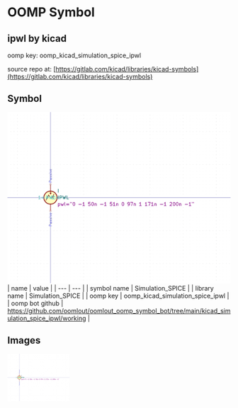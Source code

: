 # OOMP Symbol  
## ipwl  by kicad  
  
oomp key: oomp_kicad_simulation_spice_ipwl  
  
source repo at: [https://gitlab.com/kicad/libraries/kicad-symbols](https://gitlab.com/kicad/libraries/kicad-symbols)  
## Symbol  
  
[![working.png](working_600.png)](working.png)  
| name | value | 
| --- | --- | 
| symbol name | Simulation_SPICE | 
| library name | Simulation_SPICE | 
| oomp key | oomp_kicad_simulation_spice_ipwl | 
| oomp bot github | https://github.com/oomlout/oomlout_oomp_symbol_bot/tree/main/kicad_simulation_spice_ipwl/working | 
## Images  
  
[![working.png](working_140.png)](working.png)  
